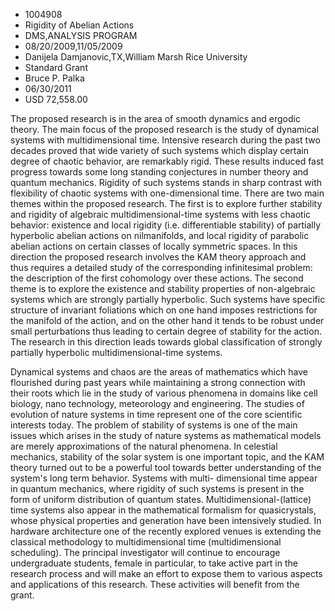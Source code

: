 
* 1004908
* Rigidity of Abelian Actions
* DMS,ANALYSIS PROGRAM
* 08/20/2009,11/05/2009
* Danijela Damjanovic,TX,William Marsh Rice University
* Standard Grant
* Bruce P. Palka
* 06/30/2011
* USD 72,558.00

The proposed research is in the area of smooth dynamics and ergodic theory. The
main focus of the proposed research is the study of dynamical systems with
multidimensional time. Intensive research during the past two decades proved
that wide variety of such systems which display certain degree of chaotic
behavior, are remarkably rigid. These results induced fast progress towards some
long standing conjectures in number theory and quantum mechanics. Rigidity of
such systems stands in sharp contrast with flexibility of chaotic systems with
one-dimensional time. There are two main themes within the proposed research.
The first is to explore further stability and rigidity of algebraic
multidimensional-time systems with less chaotic behavior: existence and local
rigidity (i.e. differentiable stability) of partially hyperbolic abelian actions
on nilmanifolds, and local rigidity of parabolic abelian actions on certain
classes of locally symmetric spaces. In this direction the proposed research
involves the KAM theory approach and thus requires a detailed study of the
corresponding infinitesimal problem: the description of the first cohomology
over these actions. The second theme is to explore the existence and stability
properties of non-algebraic systems which are strongly partially hyperbolic.
Such systems have specific structure of invariant foliations which on one hand
imposes restrictions for the manifold of the action, and on the other hand it
tends to be robust under small perturbations thus leading to certain degree of
stability for the action. The research in this direction leads towards global
classification of strongly partially hyperbolic multidimensional-time systems.

Dynamical systems and chaos are the areas of mathematics which have flourished
during past years while maintaining a strong connection with their roots which
lie in the study of various phenomena in domains like cell biology, nano
technology, meteorology and engineering. The studies of evolution of nature
systems in time represent one of the core scientific interests today. The
problem of stability of systems is one of the main issues which arises in the
study of nature systems as mathematical models are merely approximations of the
natural phenomena. In celestial mechanics, stability of the solar system is one
important topic, and the KAM theory turned out to be a powerful tool towards
better understanding of the system's long term behavior. Systems with multi-
dimensional time appear in quantum mechanics, where rigidity of such systems is
present in the form of uniform distribution of quantum states.
Multidimensional-(lattice) time systems also appear in the mathematical
formalism for quasicrystals, whose physical properties and generation have been
intensively studied. In hardware architecture one of the recently explored
venues is extending the classical methodology to multidimensional time
(multidimensional scheduling). The principal investigator will continue to
encourage undergraduate students, female in particular, to take active part in
the research process and will make an effort to expose them to various aspects
and applications of this research. These activities will benefit from the grant.
